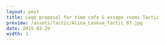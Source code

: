 ```yaml
---
layout: post
title: Logo proposal for time cafe & escape rooms Tactic
preview: /assets/tactic/Alina_Loseva_Tactic_07.jpg
date: 2015-03-29
width: 1
---
```

